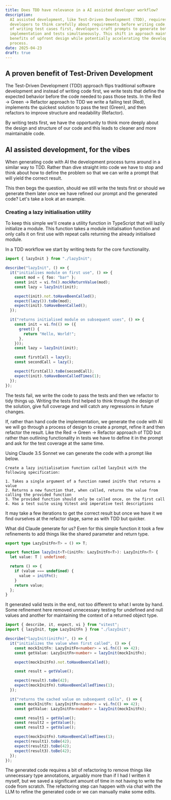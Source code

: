 ```yaml
---
title: Does TDD have relevance in a AI assisted developer workflow?
description:
  AI assisted development, like Test-Driven Development (TDD), requires
  developers to think carefully about requirements before writing code. Instead
  of writing test cases first, developers craft prompts to generate both
  implementation and tests simultaneously. This shift in approach maintains the
  benefits of upfront design while potentially accelerating the development
  process.
date: 2025-04-23
draft: true
---
```


## A proven benefit of Test-Driven Development

The Test-Driven Development (TDD) approach flips traditional software
development and instead of writing code first, we write tests that define the
expected behavior before the code needed to pass those tests. In the Red → Green
→ Refactor approach to TDD we write a failing test (Red), implements the
quickest solution to pass the test (Green), and then refactors to improve
structure and readability (Refactor).

By writing tests first, we have the opportunity to think more deeply about the
design and structure of our code and this leads to cleaner and more maintainable
code.

## AI assisted development, for the vibes

When generating code with AI the development process turns around in a similar
way to TDD. Rather than dive straight into code we have to stop and think about
how to define the problem so that we can write a prompt that will yield the
correct result.

This then begs the question, should we still write the tests first or should we
generate them later once we have refined our prompt and the generated code?
Let's take a look at an example.

### Creating a lazy initialisation utility

To keep this simple we'll create a utility function in TypeScript that will
lazily initialize a module. This function takes a module initialisation function
and only calls it on first use with repeat calls returning the already
initialised module.

In a TDD workflow we start by writing tests for the core functionality.

```ts
import { lazyInit } from "./lazyInit";

describe("lazyInit", () => {
  it("initialises module on first use", () => {
    const mod = { foo: "bar" };
    const init = vi.fn().mockReturnValue(mod);
    const lazy = lazyInit(init);

    expect(init).not.toHaveBeenCalled();
    expect(lazy()).toBe(mod);
    expect(init).toHaveBeenCalled();
  });

  it("returns initialised module on subsequent uses", () => {
    const init = vi.fn(() => ({
      greet() {
        return "Hello, World!";
      },
    }));
    const lazy = lazyInit(init);

    const firstCall = lazy();
    const secondCall = lazy();

    expect(firstCall).toBe(secondCall);
    expect(init).toHaveBeenCalledTimes(1);
  });
});
```

The tests fail, we write the code to pass the tests and then we refactor to tidy
things up. Writing the tests first helped to think through the design of the
solution, give full coverage and will catch any regressions in future changes.

If, rather than hand code the implementation, we generate the code with AI we
will go through a process of design to create a prompt, refine it and then
refactor the result. Like the Red → Green → Refactor approach of TDD but rather
than outlining functionality in tests we have to define it in the prompt and ask
for the test coverage at the same time.

Using Claude 3.5 Sonnet we can generate the code with a prompt like below.

```text
Create a lazy initialisation function called lazyInit with the following specification:

1. Takes a single argument of a function named initFn that returns a value
2. Returns a new function that, when called, returns the value from calling the provided function
3. The provided function should only be called once, on the first call
4. Has a test suite using Vitest and imperative test descriptions
```

It may take a few iterations to get the correct result but once we have it we
find ourselves at the refactor stage, same as with TDD but quicker.

What did Claude generate for us? Even for this simple function it took a few
refinements to add things like the shared parameter and return type.

```typescript
export type LazyInitFn<T> = () => T;

export function lazyInit<T>(initFn: LazyInitFn<T>): LazyInitFn<T> {
  let value: T | undefined;

  return () => {
    if (value === undefined) {
      value = initFn();
    }
    return value;
  };
}
```

It generated valid tests in the end, not too different to what I wrote by hand.
Some refinement here removed unnecessary testing for undefined and null values
and another for maintaining the context of a returned object type.

```typescript
import { describe, it, expect, vi } from "vitest";
import { lazyInit, type LazyInitFn } from "./lazyInit";

describe("lazyInit(initFn)", () => {
  it("initializes the value when first called", () => {
    const mockInitFn: LazyInitFn<number> = vi.fn(() => 42);
    const getValue: LazyInitFn<number> = lazyInit(mockInitFn);

    expect(mockInitFn).not.toHaveBeenCalled();

    const result = getValue();

    expect(result).toBe(42);
    expect(mockInitFn).toHaveBeenCalledTimes(1);
  });

  it("returns the cached value on subsequent calls", () => {
    const mockInitFn: LazyInitFn<number> = vi.fn(() => 42);
    const getValue: LazyInitFn<number> = lazyInit(mockInitFn);

    const result1 = getValue();
    const result2 = getValue();
    const result3 = getValue();

    expect(mockInitFn).toHaveBeenCalledTimes(1);
    expect(result1).toBe(42);
    expect(result2).toBe(42);
    expect(result3).toBe(42);
  });
});
```

The generated code requires a bit of refactoring to remove things like
unnecessary type annotations, arguably more than if I had I written it myself,
but we saved a significant amount of time in not having to write the code from
scratch. The refactoring step can happen with via chat with the LLM to refine
the generated code or we can manually make some edits.
